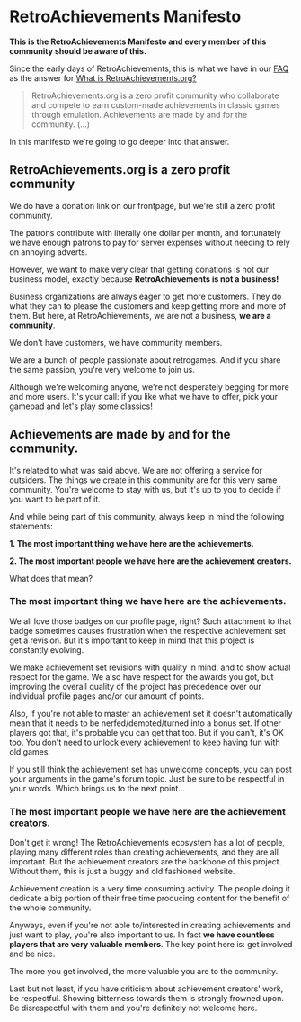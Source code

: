 # RetroAchievements Manifesto

**This is the RetroAchievements Manifesto and every member of this community should be aware of this.**

Since the early days of RetroAchievements, this is what we have in our [FAQ](https://docs.retroachievements.org/FAQ/) as the answer for [What is RetroAchievements.org?](https://docs.retroachievements.org/FAQ/#what-is-retroachievementsorg)

> RetroAchievements.org is a zero profit community who collaborate and compete to earn custom-made achievements in classic games through emulation. Achievements are made by and for the community. (...)

In this manifesto we're going to go deeper into that answer.

## RetroAchievements.org is a zero profit community

We do have a donation link on our frontpage, but we're still a zero profit community.

The patrons contribute with literally one dollar per month, and fortunately we have enough patrons to pay for server expenses without needing to rely on annoying adverts.

However, we want to make very clear that getting donations is not our business model, exactly because **RetroAchievements is not a business!**

Business organizations are always eager to get more customers. They do what they can to please the customers and keep getting more and more of them. But here, at RetroAchievements, we are not a business, **we are a community**.

We don't have customers, we have community members.

We are a bunch of people passionate about retrogames. And if you share the same passion, you're very welcome to join us.

Although we're welcoming anyone, we're not desperately begging for more and more users. It's your call: if you like what we have to offer, pick your gamepad and let's play some classics!

## Achievements are made by and for the community.

It's related to what was said above. We are not offering a service for outsiders. The things we create in this community are for this very same community. You're welcome to stay with us, but it's up to you to decide if you want to be part of it.

And while being part of this community, always keep in mind the following statements:

**1. The most important thing we have here are the achievements.**

**2. The most important people we have here are the achievement creators.**

What does that mean?

### The most important thing we have here are the achievements.

We all love those badges on our profile page, right? Such attachment to that badge sometimes causes frustration when the respective achievement set get a revision. But it's important to keep in mind that this project is constantly evolving.

We make achievement set revisions with quality in mind, and to show actual respect for the game. We also have respect for the awards you got, but improving the overall quality of the project has precedence over our individual profile pages and/or our amount of points.

Also, if you're not able to master an achievement set it doesn't automatically mean that it needs to be nerfed/demoted/turned into a bonus set. If other players got that, it's probable you can get that too. But if you can't, it's OK too. You don't need to unlock every achievement to keep having fun with old games.

If you still think the achievement set has [unwelcome concepts](https://docs.retroachievements.org/Developers-Code-of-Conduct/#unwelcome-concepts), you can post your arguments in the game's forum topic. Just be sure to be respectful in your words. Which brings us to the next point...

### The most important people we have here are the achievement creators.

Don't get it wrong! The RetroAchievements ecosystem has a lot of people, playing many different roles than creating achievements, and they are all important. But the achievement creators are the backbone of this project. Without them, this is just a buggy and old fashioned website.

Achievement creation is a very time consuming activity. The people doing it dedicate a big portion of their free time producing content for the benefit of the whole community.

Anyways, even if you're not able to/interested in creating achievements and just want to play, you're also important to us. In fact **we have countless players that are very valuable members**. The key point here is: get involved and be nice.

The more you get involved, the more valuable you are to the community.

Last but not least, if you have criticism about achievement creators' work, be respectful. Showing bitterness towards them is strongly frowned upon. Be disrespectful with them and you're definitely not welcome here.
